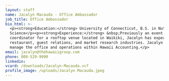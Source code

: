 ```yaml
---
layout: staff
name: Jacalyn Macauda - Office Ambassador
job_title: Office Ambassador
bio_html: >-
  <p><strong>Education:</strong> University of Connecticut, B.S. in Nutritional
  Science</p><p><strong>Experience:</strong> &nbsp;Previously an event
  coordinator for a rooftop venue located in Waikiki, Jacalyn has experience in
  restaurant, guest relations, and market research industries. Jacalyn helps
  manage the office and operations within Hawaii Accounting.</p>
email: jacalyn@thehawaiigroup.com
phone: 808-529-9990
linkedin:
vcard: /downloads/Jacalyn-Macauda.vcf
profile_image: /uploads/Jacalyn Macauda.jpeg
---
```


